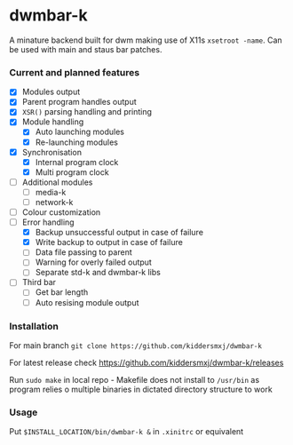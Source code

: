# dwmbar-k

A minature backend built for dwm making use of X11s `xsetroot -name`. Can be used with main and staus bar patches.

### Current and planned features
- [x] Modules output
- [x] Parent program handles output
- [x] `XSR()` parsing handling and printing
- [x] Module handling
    - [x] Auto launching modules
    - [x] Re-launching modules
- [x] Synchronisation
    - [x] Internal program clock
    - [x] Multi program clock
- [ ] Additional modules
    - [ ] media-k
    - [ ] network-k
- [ ] Colour customization
- [ ] Error handling
    - [x] Backup unsuccessful output in case of failure
    - [x] Write backup to output in case of failure
    - [ ] Data file passing to parent
    - [ ] Warning for overly failed output
    - [ ] Separate std-k and dwmbar-k libs
- [ ] Third bar
    - [ ] Get bar length
    - [ ] Auto resising module output

### Installation
For main branch `git clone https://github.com/kiddersmxj/dwmbar-k`

For latest release check https://github.com/kiddersmxj/dwmbar-k/releases

Run `sudo make` in local repo - Makefile does not install to `/usr/bin` as program relies o multiple binaries in dictated directory structure to work

### Usage
Put `$INSTALL_LOCATION/bin/dwmbar-k &` in `.xinitrc` or equivalent

